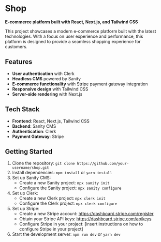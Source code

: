 # Shop

**E-commerce platform built with React, Next.js, and Tailwind CSS**

This project showcases a modern e-commerce platform built with the latest technologies. With a focus on user experience and performance, this platform is designed to provide a seamless shopping experience for customers.

## Features

* **User authentication** with Clerk
* **Headless CMS** powered by Sanity
* **E-commerce functionality** with Stripe payment gateway integration
* **Responsive design** with Tailwind CSS
* **Server-side rendering** with Next.js

## Tech Stack

* **Frontend**: React, Next.js, Tailwind CSS
* **Backend**: Sanity CMS
* **Authentication**: Clerk
* **Payment Gateway**: Stripe

## Getting Started

1. Clone the repository: `git clone https://github.com/your-username/shop.git`
2. Install dependencies: `npm install` or `yarn install`
3. Set up Sanity CMS:
	* Create a new Sanity project: `npx sanity init`
	* Configure the Sanity project: `npx sanity configure`
4. Set up Clerk:
	* Create a new Clerk project: `npx clerk init`
	* Configure the Clerk project: `npx clerk configure`
5. Set up Stripe:
	* Create a new Stripe account: https://dashboard.stripe.com/register
	* Obtain your Stripe API keys: https://dashboard.stripe.com/apikeys
	* Configure Stripe in your project: [insert instructions on how to configure Stripe in your project]
6. Start the development server: `npm run dev` or `yarn dev`